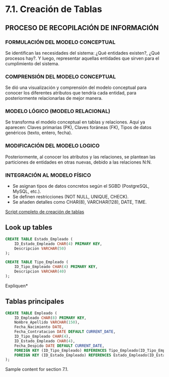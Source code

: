 # 7.1. Creación de Tablas

## PROCESO DE RECOPILACIÓN DE INFORMACIÓN

### FORMULACIÓN DEL MODELO CONCEPTUAL
Se identifican las necesidades del sistema: ¿Qué entidades existen?, ¿Qué procesos hay?. Y luego, representar aquellas entidades que sirven para el cumplimiento del sistema.

### COMPRENSIÓN DEL MODELO CONCEPTUAL
Se dió una visualización y comprensión del modelo conceptual para conocer los diferentes atributos que tendría cada entidad, para posteriormente relacionarlas de mejor manera.

### MODELO LÓGICO (MODELO RELACIONAL)
Se transforma el modelo conceptual en tablas y relaciones. Aquí ya aparecen: Claves primarias (PK), Claves foráneas (FK), Tipos de datos genéricos (texto, entero, fecha). 

### MODIFICACIÓN DEL MODELO LOGICO
Posteriormente, al conocer los atributos y las relaciones, se plantean las particiones de entidades en otras nuevas, debido a las relaciones N:N.

### INTEGRACIÓN AL MODELO FÍSICO
- Se asignan tipos de datos concretos según el SGBD (PostgreSQL, MySQL, etc.).
- Se definen restricciones (NOT NULL, UNIQUE, CHECK).
- Se añaden detalles como CHAR(8), VARCHAR(128), DATE, TIME.

[Script completo de creación de tablas](create_table_script.md)
## Look up tables
```sql
CREATE TABLE Estado_Empleado (
    ID_Estado_Empleado CHAR(4) PRIMARY KEY,
    Descripcion VARCHAR(50)
);

CREATE TABLE Tipo_Empleado (
    ID_Tipo_Empleado CHAR(4) PRIMARY KEY,
    Descripcion VARCHAR(40)
);

```

Expliquen*

## Tablas principales
```sql
CREATE TABLE Empleado (
    ID_Empleado CHAR(8) PRIMARY KEY,
    Nombre_Apellido VARCHAR(150),
    Fecha_Nacimiento DATE,
    Fecha_Contratacion DATE DEFAULT CURRENT_DATE,
    ID_Tipo_Empleado CHAR(4),
    ID_Estado_Empleado CHAR(4),
    Fecha_Despido DATE DEFAULT CURRENT_DATE,
    FOREIGN KEY (ID_Tipo_Empleado) REFERENCES Tipo_Empleado(ID_Tipo_Empleado),
    FOREIGN KEY (ID_Estado_Empleado) REFERENCES Estado_Empleado(ID_Estado_Empleado)
);
```

Sample content for section 7.1.
